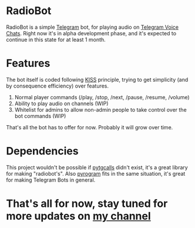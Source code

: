 # RadioBot
RadioBot is a simple [Telegram](https://telegram.org/) bot, for playing audio on [Telegram Voice Chats](https://telegram.org/blog/voice-chats). Right now it's in alpha development phase, and it's expected to continue in this state for at least 1 month.

# Features
The bot itself is coded following [KISS](https://en.wikipedia.org/wiki/KISS_principle) principle, trying to get simplicity (and by consequence efficiency) over features.
1. Normal player commands (/play, /stop, /next, /pause, /resume, /volume)
2. Ability to play audio on channels (WIP)
3. Whitelist for admins to allow non-admin people to take control over the bot commands (WIP)

That's all the bot has to offer for now. Probably it will grow over time.

# Dependencies
This project wouldn't be possible if [pytgcalls](https://github.com/pytgcalls/pytgcalls) didn't exist, it's a great library for making "radiobot's". Also [pyrogram](https://github.com/pyrogram/pyrogram) fits in the same situation, it's great for making Telegram Bots in general.

# That's all for now, stay tuned for more updates on [my channel](https://t.me/x93dev)
